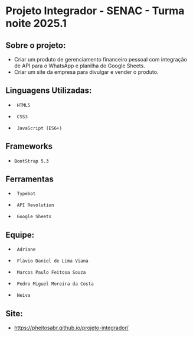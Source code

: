# Projeto Integrador - SENAC - Turma noite 2025.1

## Sobre o projeto:

- Criar um produto de gerenciamento financeiro pessoal com integração de API para o WhatsApp e planilha do Google Sheets.
- Criar um site da empresa para divulgar e vender o produto.

## Linguagens Utilizadas:

*      HTML5
*      CSS3
*      JavaScript (ES6+)

## Frameworks

*     BootStrap 5.3  

## Ferramentas

*      Typebot
*      API Revolution
*      Google Sheets
  

## Equipe:

*      Adriane
*      Flávio Daniel de Lima Viana
*      Marcos Paulo Feitosa Souza
*      Pedro Miguel Moreira da Costa 
*      Neiva

## Site:

*   https://pheitosabr.github.io/projeto-integrador/
